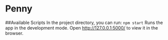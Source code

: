 # Penny


##Available Scripts
In the project directory, you can run:
`npm start`
Runs the app in the development mode.
Open http://127.0.0.1:5000/ to view it in the browser.
